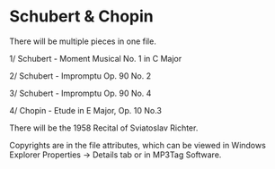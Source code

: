 # Schubert & Chopin

There will be multiple pieces in one file.

1/ Schubert - Moment Musical No. 1 in C Major

2/ Schubert - Impromptu Op. 90 No. 2

3/ Schubert - Impromptu Op. 90 No. 4

4/ Chopin - Etude in E Major, Op. 10 No.3

There will be the 1958 Recital of Sviatoslav Richter.

Copyrights are in the file attributes, which can be viewed in Windows Explorer Properties → Details tab or in MP3Tag Software.
